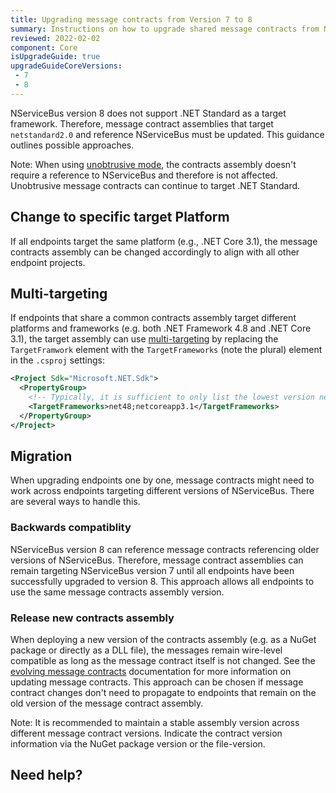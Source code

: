 ```yaml
---
title: Upgrading message contracts from Version 7 to 8
summary: Instructions on how to upgrade shared message contracts from NServiceBus version 7 to version 8.
reviewed: 2022-02-02
component: Core
isUpgradeGuide: true
upgradeGuideCoreVersions:
 - 7
 - 8
---
```


NServiceBus version 8 does not support .NET Standard as a target framework. Therefore, message contract assemblies that target `netstandard2.0` and reference NServiceBus must be updated. This guidance outlines possible approaches.

Note: When using [unobtrusive mode](https://docs.particular.net/nservicebus/messaging/unobtrusive-mode), the contracts assembly doesn't require a reference to NServiceBus and therefore is not affected. Unobtrusive message contracts can continue to target .NET Standard.

## Change to specific target Platform

If all endpoints target the same platform (e.g., .NET Core 3.1), the message contracts assembly can be changed accordingly to align with all other endpoint projects.

## Multi-targeting

If endpoints that share a common contracts assembly target different platforms and frameworks (e.g. both .NET Framework 4.8 and .NET Core 3.1), the target assembly can use [multi-targeting](https://docs.microsoft.com/en-us/dotnet/standard/library-guidance/cross-platform-targeting#multi-targeting) by replacing the `TargetFramwork` element with the `TargetFrameworks` (note the plural) element in the `.csproj` settings:

```xml
<Project Sdk="Microsoft.NET.Sdk">
  <PropertyGroup>
    <!-- Typically, it is sufficient to only list the lowest version needed for each platform -->
    <TargetFrameworks>net48;netcoreapp3.1</TargetFrameworks>
  </PropertyGroup>
</Project>
```

## Migration

When upgrading endpoints one by one, message contracts might need to work across endpoints targeting different versions of NServiceBus. There are several ways to handle this.

### Backwards compatiblity

NServiceBus version 8 can reference message contracts referencing older versions of NServiceBus. Therefore, message contract assemblies can remain targeting NServiceBus version 7 until all endpoints have been successfully upgraded to version 8. This approach allows all endpoints to use the same message contracts assembly version.

### Release new contracts assembly

When deploying a new version of the contracts assembly (e.g. as a NuGet package or directly as a DLL file), the messages remain wire-level compatible as long as the message contract itself is not changed. See the [evolving message contracts](https://docs.particular.net/nservicebus/messaging/evolving-contracts) documentation for more information on updating message contracts. This approach can be chosen if message contract changes don't need to propagate to endpoints that remain on the old version of the message contract assembly.

Note: It is recommended to maintain a stable assembly version across different message contract versions. Indicate the contract version information via the NuGet package version or the file-version.

## Need help?
